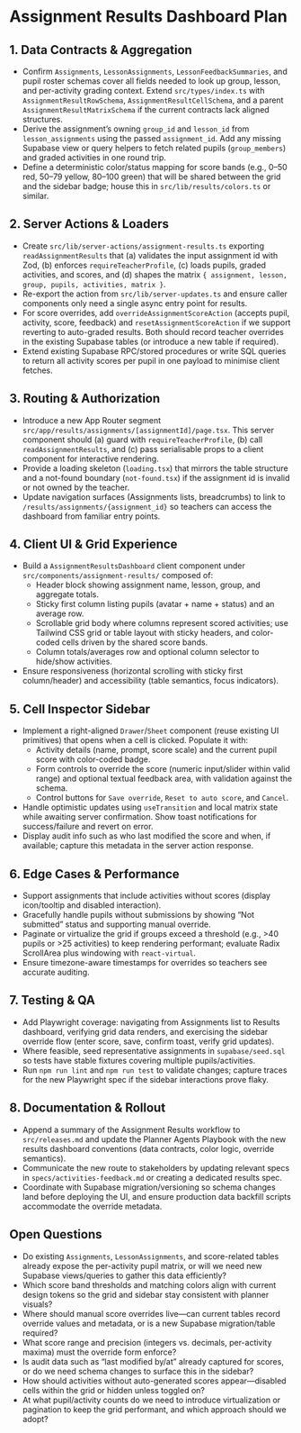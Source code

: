 # Assignment Results Dashboard Plan

## 1. Data Contracts & Aggregation
- Confirm `Assignments`, `LessonAssignments`, `LessonFeedbackSummaries`, and pupil roster schemas cover all fields needed to look up group, lesson, and per-activity grading context. Extend `src/types/index.ts` with `AssignmentResultRowSchema`, `AssignmentResultCellSchema`, and a parent `AssignmentResultMatrixSchema` if the current contracts lack aligned structures.
- Derive the assignment’s owning `group_id` and `lesson_id` from `lesson_assignments` using the passed `assignment_id`. Add any missing Supabase view or query helpers to fetch related pupils (`group_members`) and graded activities in one round trip.
- Define a deterministic color/status mapping for score bands (e.g., 0–50 red, 50–79 yellow, 80–100 green) that will be shared between the grid and the sidebar badge; house this in `src/lib/results/colors.ts` or similar.

## 2. Server Actions & Loaders
- Create `src/lib/server-actions/assignment-results.ts` exporting `readAssignmentResults` that (a) validates the input assignment id with Zod, (b) enforces `requireTeacherProfile`, (c) loads pupils, graded activities, and scores, and (d) shapes the matrix `{ assignment, lesson, group, pupils, activities, matrix }`.
- Re-export the action from `src/lib/server-updates.ts` and ensure caller components only need a single async entry point for results.
- For score overrides, add `overrideAssignmentScoreAction` (accepts pupil, activity, score, feedback) and `resetAssignmentScoreAction` if we support reverting to auto-graded results. Both should record teacher overrides in the existing Supabase tables (or introduce a new table if required).
- Extend existing Supabase RPC/stored procedures or write SQL queries to return all activity scores per pupil in one payload to minimise client fetches.

## 3. Routing & Authorization
- Introduce a new App Router segment `src/app/results/assignments/[assignmentId]/page.tsx`. This server component should (a) guard with `requireTeacherProfile`, (b) call `readAssignmentResults`, and (c) pass serialisable props to a client component for interactive rendering.
- Provide a loading skeleton (`loading.tsx`) that mirrors the table structure and a not-found boundary (`not-found.tsx`) if the assignment id is invalid or not owned by the teacher.
- Update navigation surfaces (Assignments lists, breadcrumbs) to link to `/results/assignments/{assignment_id}` so teachers can access the dashboard from familiar entry points.

## 4. Client UI & Grid Experience
- Build a `AssignmentResultsDashboard` client component under `src/components/assignment-results/` composed of:
  - Header block showing assignment name, lesson, group, and aggregate totals.
  - Sticky first column listing pupils (avatar + name + status) and an average row.
  - Scrollable grid body where columns represent scored activities; use Tailwind CSS grid or table layout with sticky headers, and color-coded cells driven by the shared score bands.
  - Column totals/averages row and optional column selector to hide/show activities.
- Ensure responsiveness (horizontal scrolling with sticky first column/header) and accessibility (table semantics, focus indicators).

## 5. Cell Inspector Sidebar
- Implement a right-aligned `Drawer`/`Sheet` component (reuse existing UI primitives) that opens when a cell is clicked. Populate it with:
  - Activity details (name, prompt, score scale) and the current pupil score with color-coded badge.
  - Form controls to override the score (numeric input/slider within valid range) and optional textual feedback area, with validation against the schema.
  - Control buttons for `Save override`, `Reset to auto score`, and `Cancel`.
- Handle optimistic updates using `useTransition` and local matrix state while awaiting server confirmation. Show toast notifications for success/failure and revert on error.
- Display audit info such as who last modified the score and when, if available; capture this metadata in the server action response.

## 6. Edge Cases & Performance
- Support assignments that include activities without scores (display icon/tooltip and disabled interaction).
- Gracefully handle pupils without submissions by showing “Not submitted” status and supporting manual override.
- Paginate or virtualize the grid if groups exceed a threshold (e.g., >40 pupils or >25 activities) to keep rendering performant; evaluate Radix ScrollArea plus windowing with `react-virtual`.
- Ensure timezone-aware timestamps for overrides so teachers see accurate auditing.

## 7. Testing & QA
- Add Playwright coverage: navigating from Assignments list to Results dashboard, verifying grid data renders, and exercising the sidebar override flow (enter score, save, confirm toast, verify grid updates).
- Where feasible, seed representative assignments in `supabase/seed.sql` so tests have stable fixtures covering multiple pupils/activities.
- Run `npm run lint` and `npm run test` to validate changes; capture traces for the new Playwright spec if the sidebar interactions prove flaky.

## 8. Documentation & Rollout
- Append a summary of the Assignment Results workflow to `src/releases.md` and update the Planner Agents Playbook with the new results dashboard conventions (data contracts, color logic, override semantics).
- Communicate the new route to stakeholders by updating relevant specs in `specs/activities-feedback.md` or creating a dedicated results spec.
- Coordinate with Supabase migration/versioning so schema changes land before deploying the UI, and ensure production data backfill scripts accommodate the override metadata.

## Open Questions
- Do existing `Assignments`, `LessonAssignments`, and score-related tables already expose the per-activity pupil matrix, or will we need new Supabase views/queries to gather this data efficiently?
- Which score band thresholds and matching colors align with current design tokens so the grid and sidebar stay consistent with planner visuals?
- Where should manual score overrides live—can current tables record override values and metadata, or is a new Supabase migration/table required?
- What score range and precision (integers vs. decimals, per-activity maxima) must the override form enforce?
- Is audit data such as “last modified by/at” already captured for scores, or do we need schema changes to surface this in the sidebar?
- How should activities without auto-generated scores appear—disabled cells within the grid or hidden unless toggled on?
- At what pupil/activity counts do we need to introduce virtualization or pagination to keep the grid performant, and which approach should we adopt?
